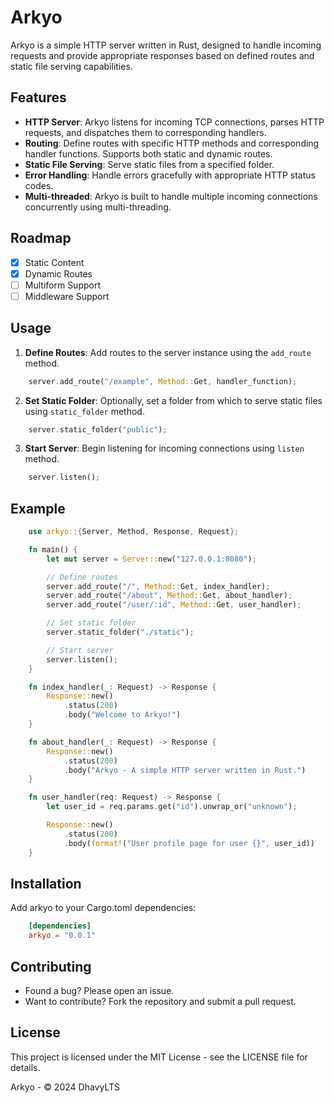 # Arkyo

Arkyo is a simple HTTP server written in Rust, designed to handle incoming requests and provide appropriate responses based on defined routes and static file serving capabilities.

## Features

- **HTTP Server**: Arkyo listens for incoming TCP connections, parses HTTP requests, and dispatches them to corresponding handlers.
- **Routing**: Define routes with specific HTTP methods and corresponding handler functions. Supports both static and dynamic routes.
- **Static File Serving**: Serve static files from a specified folder.
- **Error Handling**: Handle errors gracefully with appropriate HTTP status codes.
- **Multi-threaded**: Arkyo is built to handle multiple incoming connections concurrently using multi-threading.

## Roadmap
- [x] Static Content
- [x] Dynamic Routes
- [ ] Multiform Support
- [ ] Middleware Support
## Usage

1. **Define Routes**: Add routes to the server instance using the `add_route` method.
```rust
    server.add_route("/example", Method::Get, handler_function);
```
2. **Set Static Folder**: Optionally, set a folder from which to serve static files using `static_folder` method.
```rust
    server.static_folder("public");
```
3. **Start Server**: Begin listening for incoming connections using `listen` method.
```rust
    server.listen();
```

## Example
```rust
    use arkyo::{Server, Method, Response, Request};

    fn main() {
        let mut server = Server::new("127.0.0.1:8080");

        // Define routes
        server.add_route("/", Method::Get, index_handler);
        server.add_route("/about", Method::Get, about_handler);
        server.add_route("/user/:id", Method::Get, user_handler);

        // Set static folder
        server.static_folder("./static");

        // Start server
        server.listen();
    }

    fn index_handler(_: Request) -> Response {
        Response::new()
            .status(200)
            .body("Welcome to Arkyo!")
    }

    fn about_handler(_: Request) -> Response {
        Response::new()
            .status(200)
            .body("Arkyo - A simple HTTP server written in Rust.")
    }

    fn user_handler(req: Request) -> Response {
        let user_id = req.params.get("id").unwrap_or("unknown");

        Response::new()
            .status(200)
            .body(format!("User profile page for user {}", user_id))
    }
```
    
## Installation
Add arkyo to your Cargo.toml dependencies:
```toml
    [dependencies]
    arkyo = "0.0.1"
```

## Contributing
- Found a bug? Please open an issue.
- Want to contribute? Fork the repository and submit a pull request.

## License
This project is licensed under the MIT License - see the LICENSE file for details.

Arkyo - © 2024 DhavyLTS